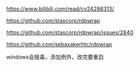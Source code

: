 
https://www.bilibili.com/read/cv24286313/

https://github.com/stascorp/rdpwrap

https://github.com/stascorp/rdpwrap/issues/2840

https://github.com/sebaxakerhtc/rdpwrap

windows会报毒，添加例外，改完要重启
